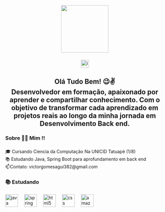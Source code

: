 <div align="center">
  <img height="150" src="https://media.giphy.com/media/M9gbBd9nbDrOTu1Mqx/giphy.gif"  />
</div>

###

<div align="center">
  <a href="https://www.instagram.com/victor_ogomez/?hl=pt-br" target="_blank">
    <img src="https://img.shields.io/static/v1?message=Instagram&logo=instagram&label=&color=E4405F&logoColor=white&labelColor=&style=for-the-badge" height="25" alt="instagram logo"  />
  </a>
</div>

###

<h2 align="center">Olá Tudo Bem! 😉✌️<br>Desenvolvedor em formação, apaixonado por aprender e compartilhar conhecimento. Com o objetivo de transformar cada aprendizado em projetos reais ao longo da minha jornada em Desenvolvimento Back end.</h2>

###

<h3 align="left">Sobre 🧑‍💻 Mim !!</h3>

###

<p align="left">🎓 Cursando Ciencia da Computação  Na UNICID Tatuapé (1/8)<br>📚 Estudando Java, Spring Boot para aprofundamento em back end <br>📫Contato: victorgomesagui382@gmail.com</p>

###

<h3 align="left">📚 Estudando</h3>

###

<div align="left">
  <img src="https://cdn.jsdelivr.net/gh/devicons/devicon/icons/java/java-original.svg" height="40" alt="java logo"  />
  <img width="12" />
  <img src="https://cdn.simpleicons.org/spring/6DB33F" height="40" alt="spring logo"  />
  <img width="12" />
  <img src="https://cdn.jsdelivr.net/gh/devicons/devicon/icons/html5/html5-original.svg" height="40" alt="html5 logo"  />
  <img width="12" />
  <img src="https://cdn.jsdelivr.net/gh/devicons/devicon/icons/css3/css3-original.svg" height="40" alt="css logo"  />
  <img width="12" />
  <img src="https://cdn.jsdelivr.net/gh/devicons/devicon/icons/amazonwebservices/amazonwebservices-line-wordmark.svg" height="40" alt="amazonwebservices logo"  />
</div>

###

<h3 align="left"></h3>

###
